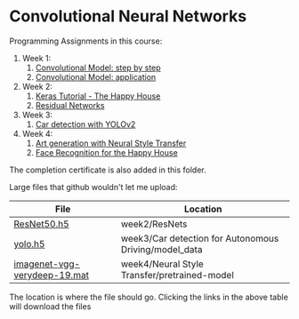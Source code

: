 # Convolutional Neural Networks

Programming Assignments in this course:

1. Week 1:
	1. [Convolutional Model: step by step](https://github.com/pdwarkanath/dl-coursera/blob/master/004%20Convolutional%20Neural%20Networks/week1/Convolution%20model%20-%20Step%20by%20Step%20-%20v2.ipynb)
	2. [Convolutional Model: application](https://github.com/pdwarkanath/dl-coursera/blob/master/004%20Convolutional%20Neural%20Networks/week1/Convolution%20model%20-%20Application%20-%20v1.ipynb)
2. Week 2:
	1. [Keras Tutorial - The Happy House](https://github.com/pdwarkanath/dl-coursera/tree/master/004%20Convolutional%20Neural%20Networks/week2/KerasTutorial)
	2. [Residual Networks](https://github.com/pdwarkanath/dl-coursera/tree/master/004%20Convolutional%20Neural%20Networks/week2/ResNets)
3. Week 3:
	1. [Car detection with YOLOv2](https://github.com/pdwarkanath/dl-coursera/tree/master/004%20Convolutional%20Neural%20Networks/week3/Car%20detection%20for%20Autonomous%20Driving)
4. Week 4:
	1. [Art generation with Neural Style Transfer](https://github.com/pdwarkanath/dl-coursera/tree/master/004%20Convolutional%20Neural%20Networks/week4/Neural%20Style%20Transfer)
	2. [Face Recognition for the Happy House](https://github.com/pdwarkanath/dl-coursera/tree/master/004%20Convolutional%20Neural%20Networks/week4/Face%20Recognition)
	
The completion certificate is also added in this folder.

Large files that github wouldn't let me upload:

File | Location 
---|---
[ResNet50.h5](https://drive.google.com/open?id=1H-54PFXoln5yRaRddG0VvJIjrOWHJWC6) | week2/ResNets
[yolo.h5](https://drive.google.com/open?id=1yM1LKVIBplcGUULsWP6m9-eWBocwl-yD) | week3/Car detection for Autonomous Driving/model_data
[imagenet-vgg-verydeep-19.mat](https://drive.google.com/open?id=1d8HFpVTS8gor6AiaPIgaQrfImI6rEQ3S) | week4/Neural Style Transfer/pretrained-model

The location is where the file should go. Clicking the links in the above table will download the files